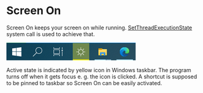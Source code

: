 # Screen On
Screen On keeps your screen on while running. [SetThreadExecutionState](https://docs.microsoft.com/en-us/windows/win32/api/winbase/nf-winbase-setthreadexecutionstate) system call is used to achieve that.

![](assets/screenshot.png)

Active state is indicated by yellow icon in Windows taskbar. The program turns off when it gets focus e. g. the icon is clicked. A shortcut is supposed to be pinned to taskbar so Screen On can be easily activated.
